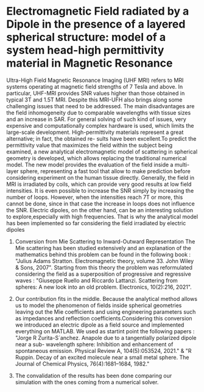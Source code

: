 # Electromagnetic Field radiated by a Dipole in the presence of a layered spherical structure: model of a system head-high permittivity material in Magnetic Resonance

Ultra-High Field Magnetic Resonance Imaging (UHF MRI) refers to MRI systems
operating at magnetic field strengths of 7 Tesla and above. In particular, UHF-MRI
provides SNR values higher than those obtained in typical 3T and 1.5T MRI.
Despite this MRI-UFH also brings along some challenging issues that need to be
addressed. The main disadvantages are the field inhomogeneity due to comparable
wavelengths with tissue sizes and an increase in SAR. For general solving of such kind
of issues, very expensive and computationally complex hardware is used, which limits
the large-scale development.
High-permittivity materials represent a great alternative; in fact, the obtained re-
sults have been excellent.To predict the permittivity value that maximizes the field
within the subject being examined, a new analytical electromagnetic model of scattering in spherical geometry is developed, which allows replacing the traditional numerical
model.
The new model provides the evaluation of the field inside a multi-layer sphere,
representing a fast tool that allow to make prediction before considering experiment on
the human tissue directly.
Generally, the field in MRI is irradiated by coils, which can provide very good results
at low field intensities. It is even possible to increase the SNR simply by increasing the
number of loops. However, when the intensities reach 7T or more, this cannot be done,
since in that case the increase in loops does not influence the SNR.
Electric dipoles, on the other hand, can be an interesting solution to explore,especially
with high frequencies. That is why the analytical model has been implemented so far
considering the field irradiated by electric dipoles

1. Conversion from Mie Scattering to Inward-Outward Representation
The Mie scattering has been studied extensively and an explanation of the mathematics behind this problem can be found in the following book : "Julius Adams Stratton. Electromagnetic theory, volume 33. John Wiley & Sons,
2007". Starting from this theory the problem was reformulated considering the field as a superposition of progressive and regressive waves : "Giuseppe Ruello and Riccardo Lattanzi. Scattering from spheres: A new look into
an old problem. Electronics, 10(2):216, 2021".

2. Our contribution fits in the middle. Because the analytical method allows us to model the phenomenon of fields inside spherical geometries leaving out the Mie coefficients and using engineering parameters such as impedances and reflection coefficients.Considering this conversion we introduced an electric dipole as a field source and implemented everything on MATLAB. We used as startint point the following papers : "Jorge R Zurita-S´anchez. Anapole due to a tangentially polarized dipole near a sub-
wavelength sphere: Inhibition and enhancement of spontaneous emission. Physical
Review A, 104(5):053524, 2021." & "R Ruppin. Decay of an excited molecule near a small metal sphere. The Journal
of Chemical Physics, 76(4):1681–1684, 1982."

3. The convalidation of the results has been done comparing our simulation with the ones coming from a numerical solver.



  












